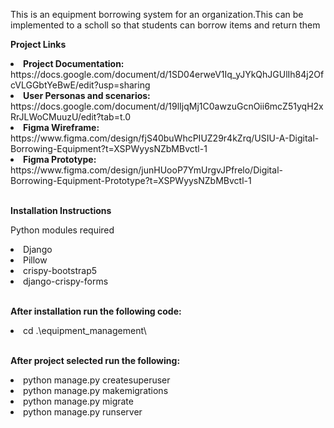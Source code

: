 This is an equipment borrowing system for an organization.This can be implemented to a scholl so that students can borrow items and return them

<b>Project Links</b>

<li><b>Project Documentation:</b> https://docs.google.com/document/d/1SD04erweV1Iq_yJYkQhJGUlIh84j2OfcVLGGbtYeBwE/edit?usp=sharing</li>
<li><b>User Personas and scenarios:</b>  https://docs.google.com/document/d/19lIjqMj1C0awzuGcnOii6mcZ51yqH2xRrJLWoCMuuzU/edit?tab=t.0</li>
<li><b>Figma Wireframe:</b> https://www.figma.com/design/fjS40buWhcPIUZ29r4kZrq/USIU-A-Digital-Borrowing-Equipment?t=XSPWyysNZbMBvctl-1</li>
<li><b>Figma Prototype:</b> https://www.figma.com/design/junHUooP7YmUrgvJPfrelo/Digital-Borrowing-Equipment-Prototype?t=XSPWyysNZbMBvctl-1</li> 
<br>


<b>Installation Instructions</b>

Python modules required
<br>

<li>Django</li>
<li>Pillow</li>
<li>crispy-bootstrap5</li>
<li>django-crispy-forms</li>

<br>

<b>After installation run the following code:</b> 

<li>cd .\equipment_management\</li>
<br>

<b> After project selected run the following:</b> 



<li>python manage.py createsuperuser</li>
<li>python manage.py makemigrations </li>
<li>python manage.py migrate</li>
<li>python manage.py runserver</li>
